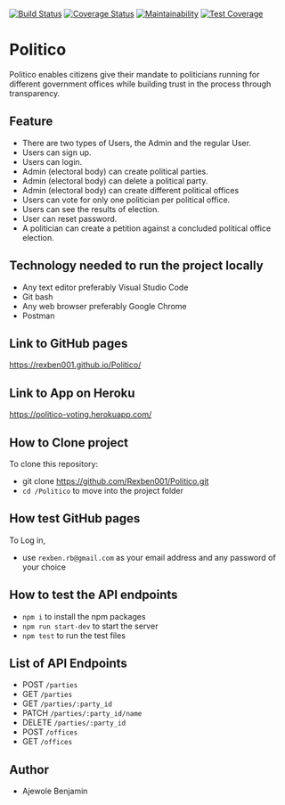 [![Build Status](https://travis-ci.org/Rexben001/Politico.svg?branch=develop)](https://travis-ci.org/Rexben001/Politico)
[![Coverage Status](https://coveralls.io/repos/github/Rexben001/Politico/badge.svg?branch=develop)](https://coveralls.io/github/Rexben001/Politico?branch=develop)
[![Maintainability](https://api.codeclimate.com/v1/badges/61d6fbc4ff34b3870c91/maintainability)](https://codeclimate.com/github/Rexben001/Politico/maintainability)
[![Test Coverage](https://api.codeclimate.com/v1/badges/61d6fbc4ff34b3870c91/test_coverage)](https://codeclimate.com/github/Rexben001/Politico/test_coverage)

# Politico
Politico enables citizens give their mandate to politicians running for different government offices while building trust in the process through transparency.

## Feature ##
* There are two types of Users, the Admin and the regular User.
* Users can sign up.
* Users can login.
* Admin (electoral body) can create political parties.
* Admin (electoral body) can delete a political party.
* Admin (electoral body) can create different political offices
* Users can vote for only one politician per political office.
* Users can see the results of election.
* User can reset password.
* A politician can create a petition against a concluded political office election.

## Technology needed to run the project locally ##
* Any text editor preferably Visual Studio Code
* Git bash
* Any web browser preferably Google Chrome
* Postman

## Link to GitHub pages ##
   https://rexben001.github.io/Politico/

## Link to App on Heroku ##
https://politico-voting.herokuapp.com/

## How to Clone project ##
To clone this repository:
* git clone https://github.com/Rexben001/Politico.git
* `cd /Politico` to move into the project folder 

## How test GitHub pages ##
To Log in,
* use `rexben.rb@gmail.com` as your email address and any password of your choice

## How to test the API endpoints
* `npm i` to install the npm packages
* `npm run start-dev` to start the server
* `npm test` to run the test files

## List of API Endpoints ##
* POST `/parties`
* GET `/parties`
* GET `/parties/:party_id`
* PATCH `/parties/:party_id/name`
* DELETE `/parties/:party_id`
* POST `/offices`
* GET `/offices`



## Author ##
* Ajewole Benjamin
